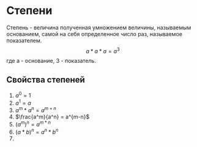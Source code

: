 # Степени
Степень - величина полученная умножением величины, называемым основанием, самой на  себя определенное число раз, называемое показателем.
$$
a * a * a = a^3
$$
где a - основание, 3 - показатель.
## Свойства степеней
1) $a^0 = 1$
2) $a^1 = a$
3) $a^m*a^n = a^{m+n}$
4) $\frac{a^m}{a^n} = a^{m-n}$
5) $(a^m)^n=a^{m*n}$
6) $(a*b)^n = a^n*b^n$
7) 
